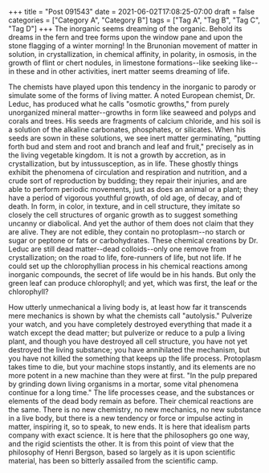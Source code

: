 +++
title = "Post 091543"
date = 2021-06-02T17:08:25-07:00
draft = false
categories = ["Category A", "Category B"]
tags = ["Tag A", "Tag B", "Tag C", "Tag D"]
+++
The inorganic seems dreaming of the organic. Behold its dreams in the fern and tree forms upon the window pane and upon the stone flagging of a winter morning! In the Brunonian movement of matter in solution, in crystallization, in chemical affinity, in polarity, in osmosis, in the growth of flint or chert nodules, in limestone formations--like seeking like--in these and in other activities, inert matter seems dreaming of life.

The chemists have played upon this tendency in the inorganic to parody or simulate some of the forms of living matter. A noted European chemist, Dr. Leduc, has produced what he calls "osmotic growths," from purely unorganized mineral matter--growths in form like seaweed and polyps and corals and trees. His seeds are fragments of calcium chloride, and his soil is a solution of the alkaline carbonates, phosphates, or silicates. When his seeds are sown in these solutions, we see inert matter germinating, "putting forth bud and stem and root and branch and leaf and fruit," precisely as in the living vegetable kingdom. It is not a growth by accretion, as in crystallization, but by intussusception, as in life. These ghostly things exhibit the phenomena of circulation and respiration and nutrition, and a crude sort of reproduction by budding; they repair their injuries, and are able to perform periodic movements, just as does an animal or a plant; they have a period of vigorous youthful growth, of old age, of decay, and of death. In form, in color, in texture, and in cell structure, they imitate so closely the cell structures of organic growth as to suggest something uncanny or diabolical. And yet the author of them does not claim that they are alive. They are not edible, they contain no protoplasm--no starch or sugar or peptone or fats or carbohydrates. These chemical creations by Dr. Leduc are still dead matter--dead colloids--only one remove from crystallization; on the road to life, fore-runners of life, but not life. If he could set up the chlorophyllian process in his chemical reactions among inorganic compounds, the secret of life would be in his hands. But only the green leaf can produce chlorophyll; and yet, which was first, the leaf or the chlorophyll?

How utterly unmechanical a living body is, at least how far it transcends mere mechanics is shown by what the chemists call "autolysis." Pulverize your watch, and you have completely destroyed everything that made it a watch except the dead matter; but pulverize or reduce to a pulp a living plant, and though you have destroyed all cell structure, you have not yet destroyed the living substance; you have annihilated the mechanism, but you have not killed the something that keeps up the life process. Protoplasm takes time to die, but your machine stops instantly, and its elements are no more potent in a new machine than they were at first. "In the pulp prepared by grinding down living organisms in a mortar, some vital phenomena continue for a long time." The life processes cease, and the substances or elements of the dead body remain as before. Their chemical reactions are the same. There is no new chemistry, no new mechanics, no new substance in a live body, but there is a new tendency or force or impulse acting in matter, inspiring it, so to speak, to new ends. It is here that idealism parts company with exact science. It is here that the philosophers go one way, and the rigid scientists the other. It is from this point of view that the philosophy of Henri Bergson, based so largely as it is upon scientific material, has been so bitterly assailed from the scientific camp.
